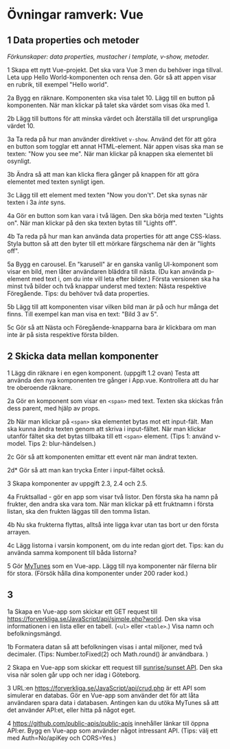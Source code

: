 # Övningar ramverk: Vue

## 1 Data properties och metoder
*Förkunskaper: data properties, mustacher i template, v-show, metoder.*

1 Skapa ett nytt Vue-projekt. Det ska vara Vue 3 men du behöver inga tillval. Leta upp Hello World-komponenten och rensa den. Gör så att appen visar en rubrik, till exempel "Hello world".

2a Bygg en räknare. Komponenten ska visa talet 10. Lägg till en button på komponenten. När man klickar på talet ska värdet som visas öka med 1.

2b Lägg till buttons för att minska värdet och återställa till det ursprungliga värdet 10.

3a Ta reda på hur man använder direktivet `v-show`. Använd det för att göra en button som togglar ett annat HTML-element. När appen visas ska man se texten: "Now you see me". När man klickar på knappen ska elementet bli osynligt.

3b Ändra så att man kan klicka flera gånger på knappen för att göra elementet med texten synligt igen.

3c Lägg till ett element med texten "Now you don't". Det ska synas när texten i 3a *inte* syns.

4a Gör en button som kan vara i två lägen. Den ska börja med texten "Lights on". När man klickar på den ska texten bytas till "Lights off".

4b Ta reda på hur man kan använda data properties för att ange CSS-klass. Styla button så att den byter till ett mörkare färgschema när den är "lights off".

5a Bygg en carousel. En "karusell" är en ganska vanlig UI-komponent som visar en bild, men låter användaren bläddra till nästa. (Du kan använda p-element med text i, om du inte vill leta efter bilder.) Första versionen ska ha minst två bilder och två knappar underst med texten: Nästa respektive Föregående. Tips: du behöver två data properties.

5b Lägg till att komponenten visar vilken bild man är på och hur många det finns. Till exempel kan man visa en text: "Bild 3 av 5".

5c Gör så att Nästa och Föregående-knapparna bara är klickbara om man inte är på sista respektive första bilden.


## 2 Skicka data mellan komponenter

1 Lägg din räknare i en egen komponent. (uppgift 1.2 ovan) Testa att använda den nya komponenten tre gånger i App.vue. Kontrollera att du har tre oberoende räknare.

2a Gör en komponent som visar en `<span>` med text. Texten ska skickas från dess parent, med hjälp av props.

2b När man klickar på `<span>` ska elementet bytas mot ett input-fält. Man ska kunna ändra texten genom att skriva i input-fältet. När man klickar utanför fältet ska det bytas tillbaka till ett `<span>` element. (Tips 1: använd v-model. Tips 2: blur-händelsen.)

2c Gör så att komponenten emittar ett event när man ändrat texten.

2d* Gör så att man kan trycka Enter i input-fältet också.

3 Skapa komponenter av uppgift 2.3, 2.4 och 2.5.

4a Fruktsallad - gör en app som visar två listor. Den första ska ha namn på frukter, den andra ska vara tom. När man klickar på ett fruktnamn i första listan, ska den frukten läggas till den tomma listan.

4b Nu ska frukterna flyttas, alltså inte ligga kvar utan tas bort ur den första arrayen.

4c Lägg listorna i varsin komponent, om du inte redan gjort det. Tips: kan du använda samma komponent till båda listorna?

5 Gör [MyTunes](webbprojekt.md) som en Vue-app. Lägg till nya komponenter när filerna blir för stora. (Försök hålla dina komponenter under 200 rader kod.)


## 3
1a Skapa en Vue-app som skickar ett GET request till https://forverkliga.se/JavaScript/api/simple.php?world. Den ska visa informationen i en lista eller en tabell. (`<ul>` eller `<table>`.) Visa namn och befolkningsmängd.

1b Formatera datan så att befolkningen visas i antal miljoner, med två decimaler. (Tips: Number.toFixed(2) och Math.round() är användbara. )

2 Skapa en Vue-app som skickar ett request till [sunrise/sunset API](https://sunrise-sunset.org/api). Den ska visa när solen går upp och ner idag i Göteborg.

3 URL:en https://forverkliga.se/JavaScript/api/crud.php är ett API som simulerar en databas. Gör en Vue-app som använder det för att låta användaren spara data i databasen. Antingen kan du utöka MyTunes så att det använder API:et, eller hitta på något eget.

4 https://github.com/public-apis/public-apis innehåller länkar till öppna API:er. Bygg en Vue-app som använder något intressant API. (Tips: välj ett med Auth=No/apiKey och CORS=Yes.)
